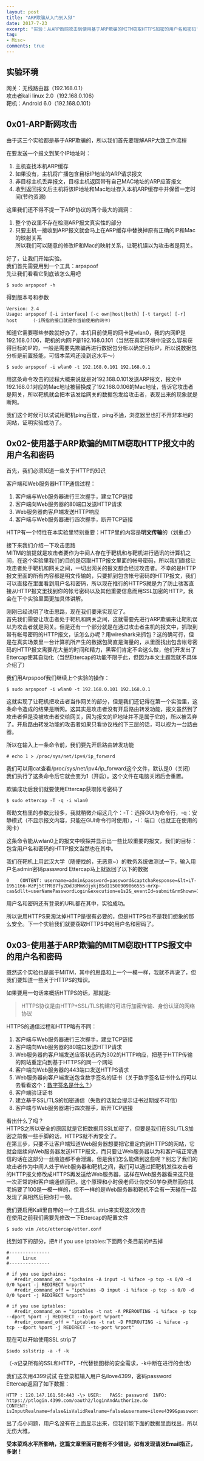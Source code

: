 ```yaml
---
layout: post
title: "ARP欺骗从入门到入狱"
date: 2017-7-23
excerpt: "实验：从ARP断网攻击到使用基于ARP欺骗的MITM窃取HTTPS加密的用户名和密码"
tag:
- Misc~
comments: true
---
```



## 实验环境
网关：无线路由器（192.168.0.1）  
攻击者kali linux 2.0（192.168.0.106）  
靶机：Android 6.0（192.168.0.101）

## 0x01-ARP断网攻击

由于这三个实验都是基于ARP欺骗的，所以我们首先要理解ARP大致工作流程

在要发送一个报文到某个IP地址时：  
1. 主机查找本机ARP缓存  
2. 如果没有，主机将广播包含目标IP地址的ARP请求报文  
3. 非目标主机丢弃报文，目标主机返回带有自己MAC地址的ARP应答报文  
4. 收到返回报文后主机将该IP地址和Mac地址存入本机ARP缓存中并保留一定时间(节约资源)

这里我们还不得不提一下ARP协议的两个最大的漏洞：  
1. 整个协议里不存在检测ARP报文真实性的部分  
2. 只要主机一接收到ARP报文就会马上在ARP缓存中替换掉原有正确的IP和Mac的映射关系  
所以我们可以随意的修改IP和Mac的映射关系，让靶机误以为攻击者是网关。  

好了，让我们开始实验。  
我们首先需要用到一个工具：arpspoof  
先让我们看看它到底该怎么用吧

    $ sudo arpspoof -h

得到版本号和参数

    Version: 2.4
    Usage: arpspoof [-i interface] [-c own|host|both] [-t target] [-r] host     （-i所指的接口就是你当前使用的网卡）

知道它需要哪些参数就好办了，本机目前使用的网卡是wlan0，我的内网IP是192.168.0.106，靶机的内网IP是192.168.0.101（当然在真实环境中没这么容易获得目标的IP的，一般是需要先欺骗再进行数据包分析以确定目标IP，所以说数据包分析是前置技能，可惜本菜鸡还没到这水平～）

    $ sudo arpspoof -i wlan0 -t 192.168.0.101 192.168.0.1

用这条命令攻击的过程大概来说就是对192.168.0.101发送ARP报文，报文中192.168.0.1对应的Mac地址被替换成了192.168.0.106的Mac地址，告诉它攻击者是网关，所以靶机就会把本该发给网关的数据包发给攻击者，表现出来的现象就是断网。

我们这个时候可以试试用靶机ping百度，ping不通，浏览器里也打不开非本地的网站，证明实验成功了。


## 0x02-使用基于ARP欺骗的MITM窃取HTTP报文中的用户名和密码

首先，我们必须知道一些关于HTTP的知识

客户端和Web服务器HTTP通信过程：  
1. 客户端与Web服务器进行三次握手，建立TCP链接  
2. 客户端向Web服务器的80端口发送HTTP请求
3. Web服务器向客户端发送HTTP响应  
4. 客户端与Web服务器进行四次握手，断开TCP链接

HTTP有一个特性在本实验里特别重要：HTTP里的内容是**明文传输**的（划重点）

接下来我们介绍一下攻击思路  
MITM的前提就是攻击者要作为中间人存在于靶机和与靶机进行通讯的计算机之间，在这个实验里我们的目的是窃取HTTP报文里面的帐号密码，所以我们直接让攻击者处于靶机和网关之间，一切出网关的报文都会经过攻击者。不幸的是HTTP报文里面的所有内容都是明文传输的，只要抓到包含帐号密码的HTTP报文，我们可以直接在里面看到用户名和密码，所以现在推行的HTTPS就是为了防止骇客直接从HTTP报文里找到你的帐号密码以及其他重要信息而用SSL加密的HTTP，我会在下个实验里面更加具体讲解。

刚刚已经说明了攻击思路，现在我们要来实现它了。  
首先我们需要让攻击者处于靶机和网关之间，这就需要先进行ARP欺骗来让靶机误以为攻击者就是网关。但是还有一个部分就是在通过攻击者主机的报文中，抓取到带有帐号密码的HTTP报文，该怎么办呢？用wireshark来抓包？这的确可行，但是在真实场景里一台计算机所产生的数据包简直是海量的，从里面找出包含帐号密码的HTTP报文需要花大量的时间和精力，黑客们肯定不会这么做，他们开发出了Ettercap使其自动化（当然Ettercap的功能不限于此，但因为本文主题我就不具体介绍了）

我们用Arpspoof我们继续上个实验的操作：

    $ sudo arpspoof -i wlan0 -t 192.168.0.101 192.168.0.1

这就实现了让靶机把攻击者当作网关的部分，但是我们还记得在第一个实验里，这条命令造成的结果是断网。这其实是攻击者没有开启路由转发功能，报文虽然到了攻击者但是没被攻击者交给网关，因为报文的IP地址并不是属于它的，所以被丢弃了。开启路由转发功能的攻击者如果只看协议栈的下三层的话，可以视为一台路由器。

所以在输入上一条命令前，我们要先开启路由转发功能  

    # echo 1 > /proc/sys/net/ipv4/ip_forward

我们可以用cat查看/proc/sys/net/ipv4/ip\_forward这个文件，默认是0（关闭）我们执行了这条命令后它就会变为1（开启）。这个文件在电脑关闭后会重置。

欺骗成功后我们就要使用Ettercap获取帐号密码了

    $ sudo ettercap -T -q -i wlan0

帮助文档里的参数比较多，我就稍微介绍这几个：-T：选择GUI为命令行，-q：安静模式（不显示报文内容，只能在GUI命令行时使用），-i：端口（也就正在使用的网卡）

这条命令能从wlan0上的报文中嗅探并显示出一些比较重要的报文，我们的目标：包含用户名和密码的HTTP报文当然也在其中。

我们在靶机上用武汉大学（随便找的，无恶意~）的教务系统做测试一下，输入用户名admin密码password
Ettercap马上就返回了以下的数据

    0    CONTENT: username=admin&password=password&captchaResponse=&lt=LT-1951166-WzPj5tTMtB7fy2DdJBMmKdjykjBSdI1500909066555-mrXp-cas&dllt=userNamePasswordLogin&execution=e1s2&_eventId=submit&rmShown=1

用户名和密码还有登录的URL都在其中，实验成功。

所以说用HTTPS来淘汰掉HTTP是很有必要的，但是HTTPS也不是我们想象的那么安全。下一个实验我们就要窃取HTTPS中的用户名和密码了。

## 0x03-使用基于ARP欺骗的MITM窃取HTTPS报文中的用户名和密码

既然这个实验也是属于MITM，其中的思路和上一个一模一样，我就不再说了，但我们要知道一些关于HTTPS的知识。

如果要用一句话来概括HTTPS的话，那就是:

> HTTPS协议是由HTTP+SSL/TLS构建的可进行加密传输、身份认证的网络协议

HTTPS的通信过程和HTTP略有不同：  
1. 客户端与Web服务器进行三次握手，建立TCP链接  
2. 客户端向Web服务器的80端口发送HTTP请求  
3. Web服务器向客户端发送应答状态码为302的HTTP响应，把基于HTTP传输的网站重定向到基于HTTPS的同一个网站  
4. 客户端向Web服务器的443端口发送HTTPS请求  
5. Web服务器向客户端发送包含数字签名的证书（关于数字签名证书什么的可以去看看这个：[数字签名是什么？](http://www.ruanyifeng.com/blog/2011/08/what_is\_a\_digital\_signature.html)）  
6. 客户端验证证书  
7. 建立基于SSL/TLS的加密通信（失败的话就会提示证书过期或不可信）  
8. 客户端与Web服务器进行四次握手，断开TCP链接

看出什么了吗？  
HTTPS之所以安全的原因就是它把数据用SSL加密了，但要是我们在SSL/TLS加密之前做一些手脚的话，HTTPS就不再安全了。  
在第三步，只要不让客户端知道Web服务器想要把它重定向到HTTPS的网站，它就会继续向Web服务器发送HTTP报文，而只要让Web服务器以为和客户端正常通信的话在这部分一丝痕迹都不会泄漏。但是我们怎么能做到这些呢？别忘了我们的攻击者作为中间人处于Web服务器和靶机之间，我们可以通过把靶机发往攻击者的HTTP报文修改成HTTPS再发送给Web服务器，这样在Web服务器看来这只是一次正常的和客户端通信而已。这个原理和小时侯老师让你交50学杂费然而你找老妈要了100是一模一样的，但不一样的是Web服务器和靶机不会有一天碰在一起发现了真相然后把你打一顿。

我们要启用Kali里自带的一个工具:SSL strip来实现这次攻击  
在使用之前我们需要先修改一下Ettercap的配置文件

    $ sudo vim /etc/ettercap/etter.conf

找到如下的部分，把# if you use iptables:下面两个条目前的#去掉

    #---------------
    #     Linux
    #---------------

    # if you use ipchains:
       #redir_command_on = "ipchains -A input -i %iface -p tcp -s 0/0 -d 0/0 %port -j REDIRECT %rport"
       #redir_command_off = "ipchains -D input -i %iface -p tcp -s 0/0 -d 0/0 %port -j REDIRECT %rport"

    # if you use iptables:
       #redir_command_on = "iptables -t nat -A PREROUTING -i %iface -p tcp --dport %port -j REDIRECT --to-port %rport"
       #redir_command_off = "iptables -t nat -D PREROUTING -i %iface -p tcp --dport %port -j REDIRECT --to-port %rport"

现在可以开始使用SSL strip了

    $sudo sslstrip -a -f -k

（-a记录所有的SSL和HTTP，-f代替锁图标的安全需求，-k中断在进行的会话）

我们这次用4399试试
在登录框输入用户名ilove4399，密码password  
Ettercap返回了如下数据：

    HTTP : 120.147.161.50:443 -\> USER:   PASS: password  INFO: https://ptlogin.4399.com/oauth2/loginAndAuthorize.do
    CONTENT: isInputRealname=false&isValidRealname=false&username=ilove4399&password=password&uid=&auth\_action=LOGIN&scope=basic&show\_close\_button=&username\_history=&redirect\_uri=http%3A%2F%2Fsave.api.4399.com%2Fh5%2Fv2%2Fuser%2Fcallback%3Ffrom%3Dhttp%3A%2F%2Fh.4399.com%2Fuser.htm&show\_4399=&show\_back\_button=&show\_topbar=&autoCreateAccount=&aid=&_d=&cid=&reg_mode=reg\_phone&show\_ext\_login=true&expand\_ext\_login\_list=&ref=&response\_type=TOKEN&show\_forget\_password=&auto\_scroll=&client\_id=a9a16636dbaeb917e2ffb16f0d52006e&css=&access\_token=

出了点小问题，用户名没有在上面显示出来，但我们能下面的数据里面找出，所以无伤大雅。


**受本菜鸡水平所影响，这篇文章里面可能有不少错误，如有发现请发Email指正，多谢！**
